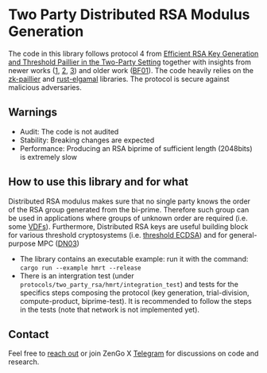 # Two Party Distributed RSA Modulus Generation

The code in this library follows protocol 4 from [Efficient RSA Key Generation and Threshold Paillier in the Two-Party Setting](https://eprint.iacr.org/2011/494.pdf) together with insights from newer works ([1](https://eprint.iacr.org/2018/577.pdf), [2](https://eprint.iacr.org/2020/370.pdf), [3](https://eprint.iacr.org/2020/374)) and older work ([BF01](https://crypto.stanford.edu/~dabo/pubs/papers/sharing.ps)). The code heavily relies on the [zk-paillier](https://github.com/ZenGo-X/zk-paillier) and [rust-elgamal](https://github.com/ZenGo-X/rust-elgamal) libraries. The protocol is secure against malicious adversaries.

## Warnings
- Audit: The code is not audited
- Stability: Breaking changes are expected
- Performance: Producing an RSA biprime of sufficient length (2048bits) is extremely slow


## How to use this library and for what
Distributed RSA modulus makes sure that no single party knows the order of the RSA group generated from the bi-prime. Therefore such group can be used in applications where groups of unknown order are required (i.e. some [VDFs](https://eprint.iacr.org/2018/601.pdf)). Furthermore, Distributed RSA keys are useful building block for various threshold cryptosystems (i.e. [threshold ECDSA](https://eprint.iacr.org/2016/013.pdf)) and for general-purpose MPC ([DN03](https://iacr.org/archive/crypto2003/27290247/27290247.ps))

- The library contains an executable example: run it with the command: `cargo run --example hmrt --release` 
- There is an intergration test (under `protocols/two_party_rsa/hmrt/integration_test`) and tests for the specifics steps composing the protocol (key generation, trial-division, compute-product, biprime-test). It is recommended to follow the steps in the tests (note that network is not implemented yet).   


## Contact
Feel free to [reach out](mailto:omer@kzencorp.com) or join ZenGo X [Telegram](https://t.me/zengo_x) for discussions on code and research.
